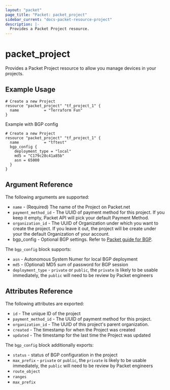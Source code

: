 ```yaml
---
layout: "packet"
page_title: "Packet: packet_project"
sidebar_current: "docs-packet-resource-project"
description: |-
  Provides a Packet Project resource.
---
```


# packet\_project

Provides a Packet Project resource to allow you manage devices
in your projects.

## Example Usage

```hcl
# Create a new Project
resource "packet_project" "tf_project_1" {
  name           = "Terraform Fun"
}
```

Example with BGP config
```hcl
# Create a new Project
resource "packet_project" "tf_project_1" {
  name           = "tftest"
  bgp_config {
    deployment_type = "local"
    md5 = "C179c28c41a85b"
    asn = 65000
  }
}
```

## Argument Reference

The following arguments are supported:

* `name` - (Required) The name of the Project on Packet.net
* `payment_method_id` - The UUID of payment method for this project. If you keep it empty, Packet API will pick your default Payment Method.
* `organization_id` - The UUID of Organization under which you want to create the project. If you leave it out, the project will be create under your the default Organization of your account.
* bgp_config - Optional BGP settings. Refer to [Packet guide for BGP](https://support.packet.com/kb/articles/bgp).

The `bgp_config` block supports:
* `asn` - Autonomous System Numer for local BGP deployment
* `md5` - (Optional) MD5 sum of password for BGP session
* `deployment_type` - `private` or `public`, the `private` is likely to be usable immediately, the `public` will need to be review by Packet engineers

## Attributes Reference

The following attributes are exported:

* `id` - The unique ID of the project
* `payment_method_id` - The UUID of payment method for this project.
* `organization_id` - The UUID of this project's parent organization.
* `created` - The timestamp for when the Project was created
* `updated` - The timestamp for the last time the Project was updated

The `bgp_config` block additionally exports: 
* `status` - status of BGP configuration in the project
* `max_prefix` - `private` or `public`, the `private` is likely to be usable immediately, the `public` will need to be review by Packet engineers
* `route_object`
* `ranges`
* `max_prefix`
